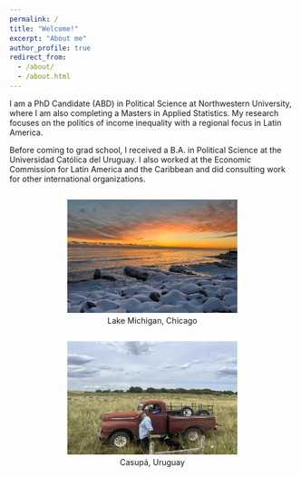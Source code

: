 ```yaml
---
permalink: /
title: "Welcome!"
excerpt: "About me"
author_profile: true
redirect_from: 
  - /about/
  - /about.html
---
```


I am a PhD Candidate (ABD) in Political Science at Northwestern University, where I am also completing a Masters in Applied Statistics. My research focuses on the politics of income inequality with a regional focus in Latin America. 

Before coming to grad school, I received a B.A. in Political Science at the Universidad Católica del Uruguay. I also worked at the Economic Commission for Latin America and the Caribbean and did consulting work for other international organizations. 



<style>
  .image-container {
    text-align: center;
  }

  .image-item {
    display: inline-block;
  }

  figcaption {
    text-align: center;
    margin-top: 2px;
  }
</style>

<div class="image-container">
  <figure class="image-item">
    <img src="/images/chi.jpg" alt="Lake Michigan" width="300" height="200">
    <figcaption>Lake Michigan, Chicago</figcaption>
  </figure>
  <figure class="image-item">
    <img src="/images/campo.jpg" alt="Description of image 2" width="300" height="200">
    <figcaption>Casupá, Uruguay</figcaption>
  </figure>
</div>

